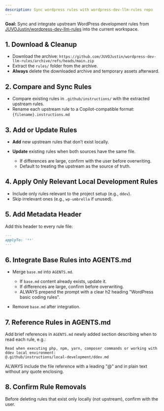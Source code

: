 ```yaml
---
description: Sync wordpress rules with wordpress-dev-llm-rules repo
---
```


**Goal:** Sync and integrate upstream WordPress development rules from [JUVOJustin/wordpress-dev-llm-rules](https://github.com/JUVOJustin/wordpress-dev-llm-rules) into the current workspace.

## **1. Download & Cleanup**
* Download the archive:
  `https://github.com/JUVOJustin/wordpress-dev-llm-rules/archive/refs/heads/main.zip`
* Extract the `rules/` folder from the archive.
* **Always** delete the downloaded archive and temporary assets afterward.


## **2. Compare and Sync Rules**
* Compare existing rules in `.github/instructions/` with the extracted upstream rules.
* Rename each upstream rule to a Copilot-compatible format:
  `{filename}.instructions.md`

## **3. Add or Update Rules**
* **Add** new upstream rules that don’t exist locally.
* **Update** existing rules when both sources have the same file.

  * If differences are large, confirm with the user before overwriting.
  * Default to treating the upstream as the source of truth.

## **4. Apply Only Relevant Local Development Rules**
* Include only rules relevant to the project setup (e.g., `ddev`).
* Skip irrelevant ones (e.g., `wp-umbrella` if unused).

## **5. Add Metadata Header**
Add this header to every rule file:

```md
---
applyTo: '**'
---
```

## **6. Integrate Base Rules into AGENTS.md**
* Merge `base.md` into `AGENTS.md`.

  * If `base.md` content already exists, update it.
  * If differences are large, confirm before overwriting.
  * ALWAYS prepend the prompt with a clear h2 heading "WordPress basic coding rules".
* Remove `base.md` after integration.

## **7. Reference Rules in AGENTS.md**
Add brief references in `AGENTS.md` newly added section describing when to read each rule, e.g.:

```
Read when executing php, npm, yarn, composer commands or working with ddev local environment: 
@.github/instructions/local-development/ddev.md
```

ALWAYS include the file reference with a leading "@" and in plain text without any quote enclosing.

## **8. Confirm Rule Removals**
Before deleting rules that exist only locally (not upstream), confirm with the user.
